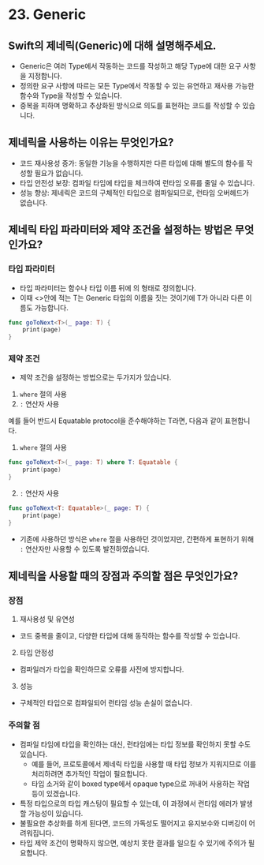 # 23. Generic
## Swift의 제네릭(Generic)에 대해 설명해주세요.
- Generic은 여러 Type에서 작동하는 코드를 작성하고 해당 Type에 대한 요구 사항을 지정합니다.
- 정의한 요구 사항에 따르는 모든 Type에서 작동할 수 있는 유연하고 재사용 가능한 함수와 Type을 작성할 수 있습니다. 
- 중복을 피하며 명확하고 추상화된 방식으로 의도를 표현하는 코드를 작성할 수 있습니다.


## 제네릭을 사용하는 이유는 무엇인가요?
- 코드 재사용성 증가: 동일한 기능을 수행하지만 다른 타입에 대해 별도의 함수를 작성할 필요가 없습니다.
- 타입 안전성 보장: 컴파일 타임에 타입을 체크하여 런타임 오류를 줄일 수 있습니다.
- 성능 향상: 제네릭은 코드의 구체적인 타입으로 컴파일되므로, 런타임 오버헤드가 없습니다.


## 제네릭 타입 파라미터와 제약 조건을 설정하는 방법은 무엇인가요?
### 타입 파라미터
- 타입 파라미터는 함수나 타입 이름 뒤에 <T>의 형태로 정의합니다.
- 이때 <>안에 적는 T는 Generic 타입의 이름을 짓는 것이기에 T가 아니라 다른 이름도 가능합니다.

```swift
func goToNext<T>(_ page: T) {
    print(page)
}   
```
### 제약 조건
- 제약 조건을 설정하는 방법으로는 두가지가 있습니다.
1. `where` 절의 사용
2. `:` 연산자 사용

예를 들어 반드시 Equatable protocol을 준수해야하는 T라면, 다음과 같이 표현합니다.
1. `where` 절의 사용
```swift
func goToNext<T>(_ page: T) where T: Equatable {
    print(page)
}
```

2. `:` 연산자 사용
```swift
func goToNext<T: Equatable>(_ page: T) {
    print(page)
}
```

- 기존에 사용하던 방식은 `where` 절을 사용하던 것이었지만, 간편하게 표현하기 위해 `:` 연산자만 사용할 수 있도록 발전하였습니다.


## 제네릭을 사용할 때의 장점과 주의할 점은 무엇인가요?
### 장점
1. 재사용성 및 유연성
- 코드 중복을 줄이고, 다양한 타입에 대해 동작하는 함수를 작성할 수 있습니다.
2. 타입 안정성
- 컴파일러가 타입을 확인하므로 오류를 사전에 방지합니다.
3. 성능
- 구체적인 타입으로 컴파일되어 런타임 성능 손실이 없습니다.
    
### 주의할 점
- 컴파일 타임에 타입을 확인하는 대신, 런타임에는 타입 정보를 확인하지 못할 수도 있습니다. 
    - 예를 들어, 프로토콜에서 제네릭 타입을 사용할 때 타입 정보가 지워지므로 이를 처리하려면 추가적인 작업이 필요합니다.
    - 타입 소거와 같이 boxed type에서 opaque type으로 꺼내어 사용하는 작업 등이 있겠습니다.
- 특정 타입으로의 타입 캐스팅이 필요할 수 있는데, 이 과정에서 런타임 에러가 발생할 가능성이 있습니다.
- 불필요한 추상화를 하게 된다면, 코드의 가독성도 떨어지고 유지보수와 디버깅이 어려워집니다.
- 타입 제약 조건이 명확하지 않으면, 예상치 못한 결과를 일으킬 수 있기에 주의가 필요합니다.
